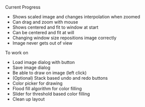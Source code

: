 Current Progress
- Shows scaled image and changes interpolation when zoomed
- Can drag and zoom with mouse
- Shows centered and fit to window at start
- Can be centered and fit at will
- Changing window size repositions image correctly
- Image never gets out of view

To work on
- Load image dialog with button
- Save image dialog
- Be able to draw on image (left click)
- (Optional) Stack based undo and redo buttons
- Color picker for drawing
- Flood fill algorithm for color filling
- Slider for threshold based color filling
- Clean up layout